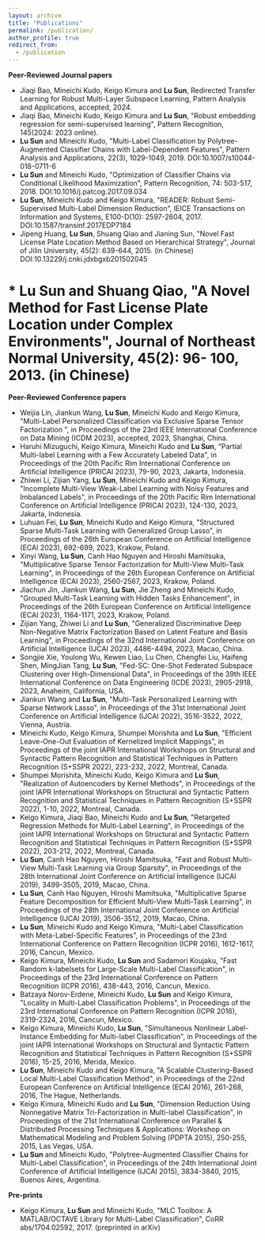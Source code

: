 ```yaml
---
layout: archive
title: "Publications"
permalink: /publication/
author_profile: true
redirect_from:
  - /publication
---
```


**Peer-Reviewed Journal papers** <br />
* Jiaqi Bao, Mineichi Kudo, Keigo Kimura and **Lu Sun**, Redirected Transfer Learning for Robust Multi-Layer Subspace Learning, Pattern Analysis and Applications, accepted, 2024. <br />
* Jiaqi Bao, Mineichi Kudo, Keigo Kimura and **Lu Sun**, "Robust embedding regression for semi-supervised learning", Pattern Recognition, 145(2024: 2023 online). <br />
* **Lu Sun** and Mineichi Kudo, "Multi-Label Classification by Polytree-Augmented Classifier Chains with Label-Dependent Features", Pattern Analysis and Applications, 22(3), 1029-1049, 2019. DOI:10.1007/s10044-018-0711-6 <br />
* **Lu Sun** and Mineichi Kudo, "Optimization of Classifier Chains via Conditional Likelihood Maximization", Pattern Recognition, 74: 503-517, 2018. DOI:10.1016/j.patcog.2017.09.034 <br />
* **Lu Sun**, Mineichi Kudo and Keigo Kimura, "READER: Robust Semi-Supervised Multi-Label Dimension Reduction", IEICE Transactions on Information and Systems, E100-D(10): 2597-2604, 2017. DOI:10.1587/transinf.2017EDP7184 <br />
* Jipeng Huang, **Lu Sun**, Shuang Qiao and Jianing Sun, "Novel Fast License Plate Location Method Based on Hierarchical Strategy", Journal of Jilin University, 45(2): 639-644, 2015. (in Chinese) DOI:10.13229/j.cnki.jdxbgxb201502045 <br />
# * **Lu Sun** and Shuang Qiao, "A Novel Method for Fast License Plate Location under Complex Environments", Journal of Northeast Normal University, 45(2): 96- 100, 2013. (in Chinese) <br />

**Peer-Reviewed Conference papers** <br />
* Weijia Lin, Jiankun Wang, **Lu Sun**, Mineichi Kudo and Keigo Kimura, "Multi-Label Personalized Classification via Exclusive Sparse Tensor Factorization
", in Proceedings of the 23rd IEEE International Conference on Data Mining (ICDM 2023), accepted, 2023, Shanghai, China. <br />
* Haruhi Mizuguchi, Keigo Kimura,  Mineichi Kudo and **Lu Sun**, "Partial Multi-label Learning with a Few Accurately Labeled Data", in Proceedings of the 20th Pacific Rim International Conference on Artificial Intelligence (PRICAI 2023), 79-90, 2023, Jakarta, Indonesia. <br />
* Zhiwei Li, Zijian Yang, **Lu Sun**, Mineichi Kudo and Keigo Kimura, "Incomplete Multi-View Weak-Label Learning with Noisy Features and Imbalanced Labels", in Proceedings of the 20th Pacific Rim International Conference on Artificial Intelligence (PRICAI 2023), 124-130, 2023, Jakarta, Indonesia. <br />
* Luhuan Fei, **Lu Sun**, Mineichi Kudo and Keigo Kimura, "Structured Sparse Multi-Task Learning with Generalized Group Lasso", in Proceedings of the 26th European Conference on Artificial Intelligence (ECAI 2023), 692-699, 2023, Krakow, Poland. <br />
* Xinyi Wang, **Lu Sun**, Canh Hao Nguyen and Hiroshi Mamitsuka, "Multiplicative Sparse Tensor Factorization for Multi-View Multi-Task Learning", in Proceedings of the 26th European Conference on Artificial Intelligence (ECAI 2023), 2560-2567, 2023, Krakow, Poland. <br />
* Jiachun Jin, Jiankun Wang, **Lu Sun**, Jie Zheng and Mineichi Kudo, "Grouped Multi-Task Learning with Hidden Tasks Enhancement", in Proceedings of the 26th European Conference on Artificial Intelligence (ECAI 2023), 1164-1171, 2023, Krakow, Poland. <br />
* Zijian Yang, Zhiwei Li and **Lu Sun**, "Generalized Discriminative Deep Non-Negative Matrix Factorization Based on Latent Feature and Basis Learning", in Proceedings of the 32nd International Joint Conference on Artificial Intelligence (IJCAI 2023), 4486-4494, 2023, Macao, China. <br />
* Songjie Xie, Youlong Wu, Kewen Liao, Lu Chen, Chengfei Liu, Haifeng Shen, MingJian Tang, **Lu Sun**, "Fed-SC: One-Shot Federated Subspace Clustering over High-Dimensional Data", in Proceedings of the 39th IEEE International Conference on Data Engineering (ICDE 2023), 2905-2918, 2023, Anaheim, California, USA. <br />
* Jiankun Wang and **Lu Sun**, "Multi-Task Personalized Learning with Sparse Network Lasso", in Proceedings of the 31st International Joint Conference on Artificial Intelligence (IJCAI 2022), 3516-3522, 2022, Vienna, Austria. <br />
* Mineichi Kudo, Keigo Kimura, Shumpei Morishita and **Lu Sun**, "Efficient Leave-One-Out Evaluation of Kernelized Implicit Mappings", in Proceedings of the joint IAPR International Workshops on Structural and Syntactic Pattern Recognition and Statistical Techniques in Pattern Recognition (S+SSPR 2022), 223-232, 2022, Montreal, Canada. <br />
* Shumpei Morishita, Mineichi Kudo, Keigo Kimura and **Lu Sun**, "Realization of Autoencoders by Kernel Methods", in Proceedings of the joint IAPR International Workshops on Structural and Syntactic Pattern Recognition and Statistical Techniques in Pattern Recognition (S+SSPR 2022), 1-10, 2022, Montreal, Canada. <br />
* Keigo Kimura, Jiaqi Bao, Mineichi Kudo and **Lu Sun**, "Retargeted Regression Methods for Multi-Label Learning", in Proceedings of the joint IAPR International Workshops on Structural and Syntactic Pattern Recognition and Statistical Techniques in Pattern Recognition (S+SSPR 2022), 203-212, 2022, Montreal, Canada. <br />
* **Lu Sun**, Canh Hao Nguyen, Hiroshi Mamitsuka, "Fast and Robust Multi-View Multi-Task Learning via Group Sparsity", in Proceedings of the 28th International Joint Conference on Artificial Intelligence (IJCAI 2019), 3499-3505, 2019, Macao, China. <br />
* **Lu Sun**, Canh Hao Nguyen, Hiroshi Mamitsuka, "Multiplicative Sparse Feature Decomposition for Efficient Multi-View Multi-Task Learning", in Proceedings of the 28th International Joint Conference on Artificial Intelligence (IJCAI 2019), 3506-3512, 2019, Macao, China. <br />
* **Lu Sun**, Mineichi Kudo and Keigo Kimura, "Multi-Label Classification with Meta-Label-Specific Features", in Proceedings of the 23rd International Conference on Pattern Recognition (ICPR 2016), 1612-1617, 2016, Cancun, Mexico. <br />
* Keigo Kimura, Mineichi Kudo, **Lu Sun** and Sadamori Koujaku, "Fast Random k-labelsets for Large-Scale Multi-Label Classification", in Proceedings of the 23rd International Conference on Pattern Recognition (ICPR 2016), 438-443, 2016, Cancun, Mexico. <br />
* Batzaya Norov-Erdene, Mineichi Kudo, **Lu Sun** and Keigo Kimura, "Locality in Multi-Label Classification Problems", in Proceedings of the 23rd International Conference on Pattern Recognition (ICPR 2016), 2319-2324, 2016, Cancun, Mexico. <br />
* Keigo Kimura, Mineichi Kudo, **Lu Sun**, "Simultaneous Nonlinear Label-Instance Embedding for Multi-label Classification", in Proceedings of the joint IAPR International Workshops on Structural and Syntactic Pattern Recognition and Statistical Techniques in Pattern Recognition (S+SSPR 2016), 15-25, 2016, Merida, Mexico. <br />
* **Lu Sun**, Mineichi Kudo and Keigo Kimura, "A Scalable Clustering-Based Local Multi-Label Classification Method", in Proceedings of the 22nd European Conference on Artificial Intelligence (ECAI 2016), 261-268, 2016, The Hague, Netherlands. <br />
* Keigo Kimura, Mineichi Kudo and **Lu Sun**, "Dimension Reduction Using Nonnegative Matrix Tri-Factorization in Multi-label Classification", in Proceedings of the 21st International Conference on Parallel & Distributed Processing Techniques & Applications: Workshop on Mathematical Modeling and Problem Solving (PDPTA 2015), 250-255, 2015, Las Vegas, USA. <br />
* **Lu Sun** and Mineichi Kudo, "Polytree-Augmented Classifier Chains for Multi-Label Classification", in Proceedings of the 24th International Joint Conference of Artificial Intelligence (IJCAI 2015), 3834-3840, 2015, Buenos Aires, Argentina. <br />

**Pre-prints** <br />
* Keigo Kimura, **Lu Sun** and Mineichi Kudo, "MLC Toolbox: A MATLAB/OCTAVE Library for Multi-Label Classification", CoRR abs/1704.02592, 2017. (preprinted in arXiv)
